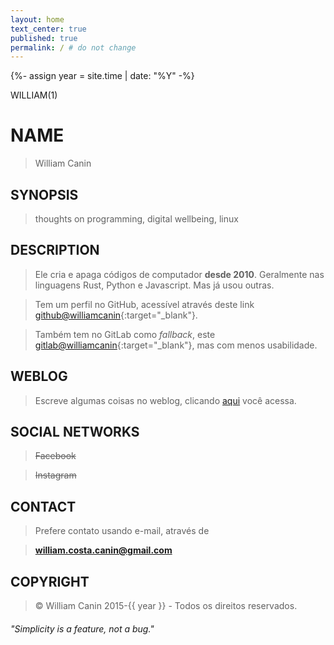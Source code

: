 ```yaml
---
layout: home
text_center: true
published: true
permalink: / # do not change
---
```


{%- assign year = site.time | date: "%Y" -%}

WILLIAM(1)

# NAME

> William Canin

## SYNOPSIS

> thoughts on programming, digital wellbeing, linux

## DESCRIPTION

> Ele cria e apaga códigos de computador **desde 2010**. Geralmente nas linguagens Rust, Python e Javascript. Mas já usou outras.

> Tem um perfil no GitHub, acessível através deste link [github@williamcanin](https://github.com/williamcanin){:target="_blank"}.

> Também tem no GitLab como *fallback*, este [gitlab@williamcanin](https://gitlab.com/williamcanin){:target="_blank"}, mas com menos usabilidade.

<!-- > O currículo você pode obter [aqui](#){:target="_blank"}. -->

## WEBLOG

> Escreve algumas coisas no weblog, clicando [aqui](/blog/) você acessa.

## SOCIAL NETWORKS

> ~~Facebook~~

> ~~Instagram~~

## CONTACT

> Prefere contato usando e-mail, através de

> **william.costa.canin@gmail.com**

## COPYRIGHT

> &copy; William Canin 2015-{{ year }} - Todos os direitos reservados.

<!-- ## SEE ALSO

> Momentos de lazer em [pixels](/pixels/){:target="_blank"}. -->

<p style="margin-top: 20px"><i>"Simplicity is a feature, not a bug."</i></p>








<!--  OLD {% assign age = site.time | date: '%Y' | minus: 1988 %}

**Hey, guy!**

Bem-vindo à casa de Internet de "William Canin". (Este sou eu!)

Me considero um praticante autodidata de algumas ferramentas de desenvolvimento/programação. Eu escrevo ocasionalmente no meu [weblog]({{site.url}}{{site.baseurl}}/blog/).

Confira meu último post, {% for last_post in site.posts limit:1 %}
"<a href="{{site.url}}{{site.baseurl}}{{last_post.url}}">{{last_post.title}}</a>". {% endfor %}

Meu sistema operacional é Linux, através da distribuição [Arch Linux](https://github.com/williamcanin/my-archlinux/blob/main/README.md){:target="_blank"}, porem, já provei o sabor de outras.

Tenho uma relação de idas e vindas com a maioria das linguagens de programação, mas eu encontrei casas felizes em [Python](https://python.org/){:target="_blank"} e [Rust](https://www.rust-lang.org/){:target="_blank"}.

Você pode ver uma lista de meus [projetos](https://github.com/williamcanin){:target="_blank"} na minha página do GitHub. É provável que alguns esteja `out-of-date` e eu deveria corrigir isso...algum dia talvez.

{:.socials_terminal}
Mais alguma coisa...? Oh sim, se você quer saber minhas redes sociais ATIVAS, apenas digite o comando "**socials**" aqui. Até breve.

{:.socials_no_terminal}
Mais alguma coisa...? Oh sim, se você quer saber minhas redes sociais ATIVAS, elas são essas: -->